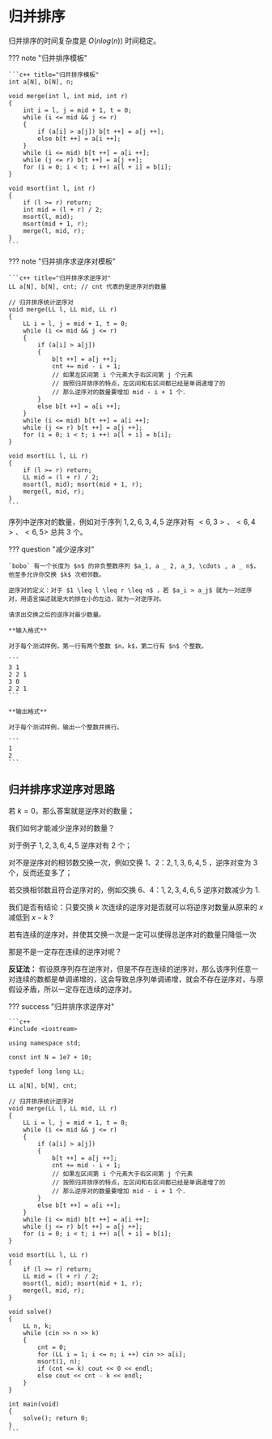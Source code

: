 # 归并排序

归并排序的时间复杂度是 $O(nlog(n))$ 时间稳定。

??? note "归并排序模板"

    ```c++ title="归并排序模板"
    int a[N], b[N], n;

    void merge(int l, int mid, int r)
    {
        int i = l, j = mid + 1, t = 0;
        while (i <= mid && j <= r)
        {
            if (a[i] > a[j]) b[t ++] = a[j ++];
            else b[t ++] = a[i ++];
        }
        while (i <= mid) b[t ++] = a[i ++];
        while (j <= r) b[t ++] = a[j ++];
        for (i = 0; i < t; i ++) a[l + i] = b[i];
    }

    void msort(int l, int r)
    {
        if (l >= r) return;
        int mid = (l + r) / 2;
        msort(l, mid);
        msort(mid + 1, r);
        merge(l, mid, r);
    }
    ```

??? note "归并排序求逆序对模板"

    ```c++ title="归并排序求逆序对"
    LL a[N], b[N], cnt; // cnt 代表的是逆序对的数量

    // 归并排序统计逆序对
    void merge(LL l, LL mid, LL r)
    {
        LL i = l, j = mid + 1, t = 0;
        while (i <= mid && j <= r)
        {
            if (a[i] > a[j])
            {
                b[t ++] = a[j ++];
                cnt += mid - i + 1; 
                // 如果左区间第 i 个元素大于右区间第 j 个元素
                // 按照归并排序的特点，左区间和右区间都已经是单调递增了的
                // 那么逆序对的数量要增加 mid - i + 1 个.
            }
            else b[t ++] = a[i ++];
        }
        while (i <= mid) b[t ++] = a[i ++];
        while (j <= r) b[t ++] = a[j ++];
        for (i = 0; i < t; i ++) a[l + i] = b[i];
    }

    void msort(LL l, LL r)
    {
        if (l >= r) return;
        LL mid = (l + r) / 2;
        msort(l, mid); msort(mid + 1, r);
        merge(l, mid, r);
    }
    ```

序列中逆序对的数量，例如对于序列 $1, 2, 6, 3, 4, 5$ 逆序对有 $<6, 3>、<6, 4>、<6, 5>$ 总共 $3$ 个。

??? question "减少逆序对"

    `bobo` 有一个长度为 $n$ 的非负整数序列 $a_1, a _ 2, a_3, \cdots , a _ n$，他至多允许你交换 $k$ 次相邻数。

    逆序对的定义：对于 $1 \leq l \leq r \leq n$ ，若 $a_i > a_j$ 就为一对逆序对，用语言描述就是大的排在小的左边，就为一对逆序对。

    请求出交换之后的逆序对最少数量。

    **输入格式**

    对于每个测试样例，第一行有两个整数 $n，k$，第二行有 $n$ 个整数。

    ```
    3 1 
    2 2 1
    3 0
    2 2 1
    ```

    **输出格式**

    对于每个测试样例，输出一个整数并换行。

    ```
    1
    2
    ```

## 归并排序求逆序对思路

若 $k = 0$，那么答案就是逆序对的数量；

我们如何才能减少逆序对的数量？

对于例子 $1,2,3,6,4,5$ 逆序对有 $2$ 个；

对不是逆序对的相邻数交换一次，例如交换 $1、2$：$2,1,3,6,4,5$ ，逆序对变为 $3$ 个，反而还变多了；

若交换相邻数且符合逆序对的，例如交换 $6、4$：$1,2,3,4,6,5$ 逆序对数减少为 $1$.

我们是否有结论：只要交换 $k$ 次连续的逆序对是否就可以将逆序对数量从原来的 $x$ 减低到 $x - k$ ?

若有连续的逆序对，并使其交换一次是一定可以使得总逆序对的数量只降低一次

那是不是一定存在连续的逆序对呢？

**反证法：** 假设原序列存在逆序对，但是不存在连续的逆序对，那么该序列任意一对连续的数都是单调递增的，这会导致总序列单调递增，就会不存在逆序对，与原假设矛盾，所以一定存在连续的逆序对。

??? success "归并排序求逆序对"

    ```c++
    #include <iostream>

    using namespace std;

    const int N = 1e7 + 10;

    typedef long long LL;

    LL a[N], b[N], cnt;

    // 归并排序统计逆序对
    void merge(LL l, LL mid, LL r)
    {
        LL i = l, j = mid + 1, t = 0;
        while (i <= mid && j <= r)
        {
            if (a[i] > a[j])
            {
                b[t ++] = a[j ++];
                cnt += mid - i + 1; 
                // 如果左区间第 i 个元素大于右区间第 j 个元素
                // 按照归并排序的特点，左区间和右区间都已经是单调递增了的
                // 那么逆序对的数量要增加 mid - i + 1 个.
            }
            else b[t ++] = a[i ++];
        }
        while (i <= mid) b[t ++] = a[i ++];
        while (j <= r) b[t ++] = a[j ++];
        for (i = 0; i < t; i ++) a[l + i] = b[i];
    }

    void msort(LL l, LL r)
    {
        if (l >= r) return;
        LL mid = (l + r) / 2;
        msort(l, mid); msort(mid + 1, r);
        merge(l, mid, r);
    }

    void solve()
    {
        LL n, k;
        while (cin >> n >> k)
        {
            cnt = 0;
            for (LL i = 1; i <= n; i ++) cin >> a[i];
            msort(1, n); 
            if (cnt <= k) cout << 0 << endl;
            else cout << cnt - k << endl;
        }
    }

    int main(void)
    {
        solve(); return 0;
    }
    ```